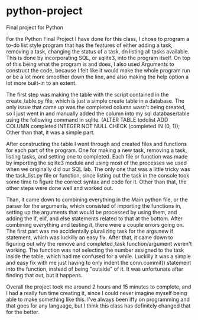 # python-project
Final project for Python

For the Python Final Project I have done for this class, I chose to program a to-do list style program that has the features of either adding a task, removing a task, changing the status of a task, dn listing all tasks available. This is done by incorporating SQL, or sqlite3, into the program itself. On top of this being what the program is and does, I also used Arguments to construct the code, because I felt like it would make the whole program run or be a lot more smoother down the line, and also making the help option a lot more built-in to an extent.

The first step was making the table with the script contained in the create_table.py file, which is just a simple create table in a database. The only issue that came up was the completed column wasn't being created, so I just went in and manually added the column into my sql database/table using the following command in sqlite. (ALTER TABLE todolist ADD COLUMN completed INTEGER NOT NULL CHECK (completed IN (0, 1)); Other than that, it was a simple part.

After constructing the table I went through and created files and functions for each part of the program. One for making a new task, removing a task, listing tasks, and setting one to completed. Each file or function was made by importing the sqlite3 module and using most of the processes we used when we originally did our SQL lab. The only one that was a little tricky was the task_list.py file or function, since listing out the task in the console took some time to figure the correct syntax and code for it. Other than that, the other steps were done well and worked out.

Than, it came down to combining everything in the Main python file, or the parser for the arguments, which consisted of importing the functions in, setting up the arguments that would be processed by using them, and adding the if, elif, and else statements related to that at the bottom. After combining everything and testing it, there were a couple errors going on. The first part was me accidentally pluralizing task for the args.new if statement, which was luckilly an easy fix. After that, it came down to figuring out why the remove and completed_task function/argument weren't working. The function was not selecting the number assigned to the task inside the table, which had me confused for a while. Luckilly it was a simple and easy fix with me just having to only indent the conn.commit() statement into the function, instead of being "outside" of it. It was unfortunate after finding that out, but it happens.

Overall the project took me around 2 hours and 15 minutes to complete, and I had a really fun time creating it, since I could never imagine myself being able to make something like this. I've always been iffy on programming and that goes for any language, but I think this class has definitely changed that for the better.
